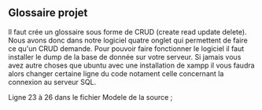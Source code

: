 ## Glossaire projet 

Il faut crée un glossaire sous forme de CRUD (create read update delete).
Nous avons donc dans notre logiciel quatre onglet qui permettent de faire ce qu'un CRUD demande.
Pour pouvoir faire fonctionner le logiciel il faut installer le dump de la base de donnée sur 
votre serveur.
Si jamais vous avez autre choses que ubuntu avec une installation de xampp il vous faudra alors 
changer certaine ligne du code notament celle concernant la connexion au serveur SQL.

Ligne 23 à 26 dans le fichier Modele de la source ;
